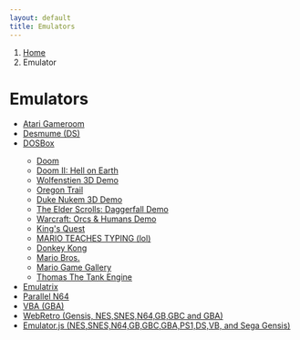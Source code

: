 ```yaml
---
layout: default
title: Emulators
---
```

<nav aria-label="breadcrumb">
    <ol class="breadcrumb">
        <li class="breadcrumb-item"><a href="/">Home</a></li>
        <li class="breadcrumb-item active">Emulator</li>
    </ol>
</nav>

<h1 class="text-center">Emulators</h1>
<ul>
    <li><a href="atari-gameroom/">Atari Gameroom</a></li>
    <li><a href="desmume/">Desmume (DS)</a></li>
    <li><a href="dosbox/">DOSBox</a></li>
    <ul>
        <li><a href="dosbox/?soft=DOOM">Doom</a></li>
        <li><a href="dosbox/?soft=DOOM2">Doom II: Hell on Earth</a></li>
        <li><a href="dosbox/?soft=WOLF3D">Wolfenstien 3D Demo</a></li>
        <li><a href="dosbox/?soft=OREGON">Oregon Trail</a></li>
        <li><a href="dosbox/?soft=DUKE3D">Duke Nukem 3D Demo</a></li>
        <li><a href="dosbox/?soft=DAGLITE">The Elder Scrolls: Daggerfall Demo</a></li>
        <li><a href="dosbox/?soft=WAR1">Warcraft: Orcs &amp; Humans Demo</a></li>
        <li><a href="dosbox/?soft=KQ1">King's Quest</a></li>
        <li><a href="dosbox/?soft=MTT">MARIO TEACHES TYPING (lol)</a></li>
        <li><a href="dosbox/?soft=DK">Donkey Kong</a></li>
        <li><a href="dosbox/?soft=MB">Mario Bros.</a></li>
        <li><a href="dosbox/?soft=MGG">Mario Game Gallery</a></li>
        <li><a href="dosbox/?soft=TTE">Thomas The Tank Engine</a></li>
    </ul>
    <li><a href="emulatrix/">Emulatrix</a></li>
    <li><a href="parallel-n64/">Parallel N64</a></li>
    <li><a href="vba/">VBA (GBA)</a></li>
    <li><a href="webretro/">WebRetro (Gensis, NES,SNES,N64,GB,GBC and GBA)</a></li>
    <li><a href="emulator.js/">Emulator.js (NES,SNES,N64,GB,GBC,GBA,PS1,DS,VB, and Sega Gensis)</a></li>
</ul>